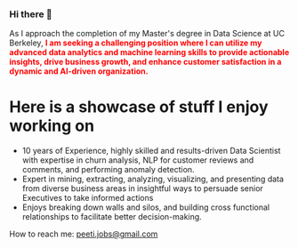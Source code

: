 ### Hi there 👋

<p>As I approach the completion of my Master's degree in Data Science at UC Berkeley, <b style="color:red;">I am seeking a challenging position where I can utilize my advanced data analytics and machine learning skills to provide actionable insights, drive business growth, and enhance customer satisfaction in a dynamic and AI-driven organization.</b></p>

<html>
<h1>Here is a showcase of stuff I enjoy working on</h1>
<ul>
<li>10 years of Experience, highly skilled and results-driven Data Scientist with expertise in churn analysis, NLP for customer reviews and comments, and performing anomaly detection.</li>
<li>Expert in mining, extracting, analyzing, visualizing, and presenting data from diverse business areas in insightful ways to persuade senior Executives to take informed actions </li>
<li>Enjoys breaking down walls and silos, and building cross functional relationships to facilitate better decision-making.</li> 
</ul>

<p>How to reach me: <a href="url">peeti.jobs@gmail.com</a></p>
</html>
<!--
**peeti-sriwongsanguan/peeti-sriwongsanguan** is a ✨ _special_ ✨ repository because its `README.md` (this file) appears on your GitHub profile.

Here are some ideas to get you started:

- 🔭 I’m currently working on ...
- 🌱 I’m currently learning ...
- 👯 I’m looking to collaborate on ...
- 🤔 I’m looking for help with ...
- 💬 Ask me about ...
- 📫 How to reach me: ...
- 😄 Pronouns: ...
- ⚡ Fun fact: ...
-->
